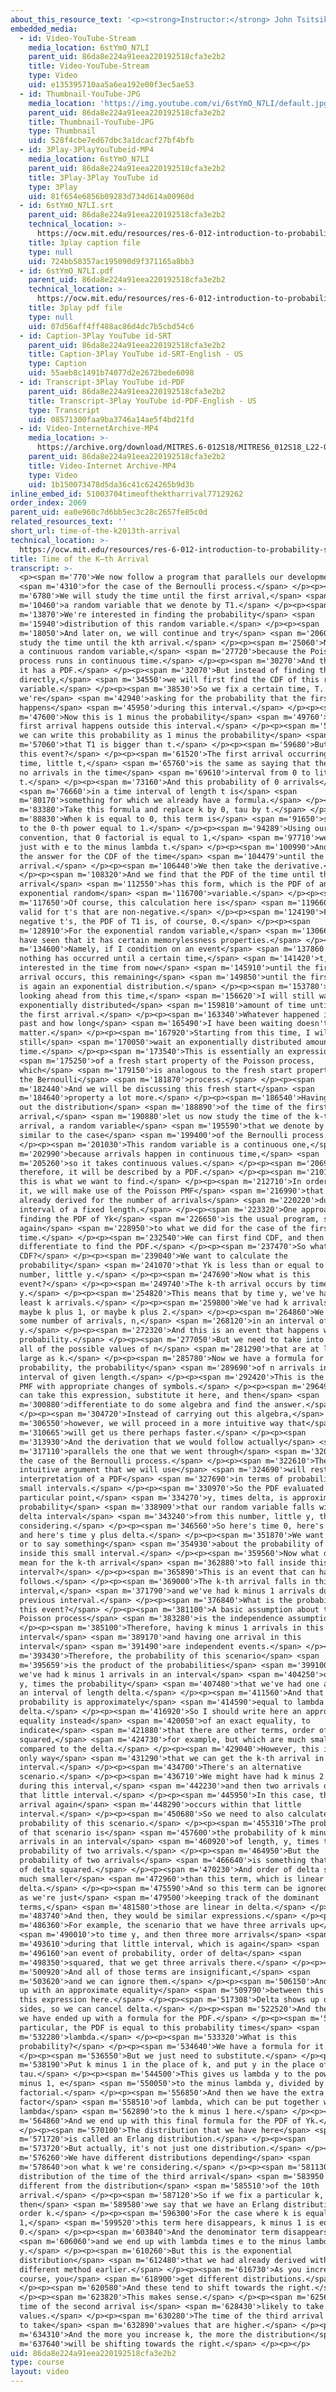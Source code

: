 ```yaml
---
about_this_resource_text: '<p><strong>Instructor:</strong> John Tsitsiklis</p>'
embedded_media:
  - id: Video-YouTube-Stream
    media_location: 6stYmO_N7LI
    parent_uid: 86da8e224a91eea220192518cfa3e2b2
    title: Video-YouTube-Stream
    type: Video
    uid: e135395710aa5a6ea192e00f3ec5ae53
  - id: Thumbnail-YouTube-JPG
    media_location: 'https://img.youtube.com/vi/6stYmO_N7LI/default.jpg'
    parent_uid: 86da8e224a91eea220192518cfa3e2b2
    title: Thumbnail-YouTube-JPG
    type: Thumbnail
    uid: 528f4cbe7ed67dbc3a1dcacf27bf4bfb
  - id: 3Play-3PlayYouTubeid-MP4
    media_location: 6stYmO_N7LI
    parent_uid: 86da8e224a91eea220192518cfa3e2b2
    title: 3Play-3Play YouTube id
    type: 3Play
    uid: 81f654e6856b09283d734d614a00960d
  - id: 6stYmO_N7LI.srt
    parent_uid: 86da8e224a91eea220192518cfa3e2b2
    technical_location: >-
      https://ocw.mit.edu/resources/res-6-012-introduction-to-probability-spring-2018/part-iii-random-processes/time-of-the-k2013th-arrival/6stYmO_N7LI.srt
    title: 3play caption file
    type: null
    uid: 724bb50357ac195090d9f371165a8bb3
  - id: 6stYmO_N7LI.pdf
    parent_uid: 86da8e224a91eea220192518cfa3e2b2
    technical_location: >-
      https://ocw.mit.edu/resources/res-6-012-introduction-to-probability-spring-2018/part-iii-random-processes/time-of-the-k2013th-arrival/6stYmO_N7LI.pdf
    title: 3play pdf file
    type: null
    uid: 07d56aff4ff488ac86d4dc7b5cbd54c6
  - id: Caption-3Play YouTube id-SRT
    parent_uid: 86da8e224a91eea220192518cfa3e2b2
    title: Caption-3Play YouTube id-SRT-English - US
    type: Caption
    uid: 55aeb8c1491b74077d2e2672bede6098
  - id: Transcript-3Play YouTube id-PDF
    parent_uid: 86da8e224a91eea220192518cfa3e2b2
    title: Transcript-3Play YouTube id-PDF-English - US
    type: Transcript
    uid: 08571300faa9ba3746a14ae5f4bd21fd
  - id: Video-InternetArchive-MP4
    media_location: >-
      https://archive.org/download/MITRES.6-012S18/MITRES6_012S18_L22-07_300k.mp4
    parent_uid: 86da8e224a91eea220192518cfa3e2b2
    title: Video-Internet Archive-MP4
    type: Video
    uid: 1b150073478d5da36c41c624265b9d3b
inline_embed_id: 51003704timeofthektharrival77129262
order_index: 2069
parent_uid: ea0e960c7d6bb5ec3c28c2657fe85c0d
related_resources_text: ''
short_url: time-of-the-k2013th-arrival
technical_location: >-
  https://ocw.mit.edu/resources/res-6-012-introduction-to-probability-spring-2018/part-iii-random-processes/time-of-the-k2013th-arrival
title: Time of the K–th Arrival
transcript: >-
  <p><span m='770'>We now follow a program that parallels our development</span>
  <span m='4310'>for the case of the Bernoulli process.</span> </p><p><span
  m='6780'>We will study the time until the first arrival,</span> <span
  m='10460'>a random variable that we denote by T1.</span> </p><p><span
  m='13870'>We're interested in finding the probability</span> <span
  m='15940'>distribution of this random variable.</span> </p><p><span
  m='18050'>And later on, we will continue and try</span> <span m='20600'>to
  study the time until the kth arrival.</span> </p><p><span m='25060'>Now T1 is
  a continuous random variable,</span> <span m='27720'>because the Poisson
  process runs in continuous time.</span> </p><p><span m='30270'>And therefore,
  it has a PDF.</span> </p><p><span m='32070'>But instead of finding the PDF
  directly,</span> <span m='34550'>we will first find the CDF of this random
  variable.</span> </p><p><span m='38530'>So we fix a certain time, T. And
  we're</span> <span m='42940'>asking for the probability that the first arrival
  happens</span> <span m='45950'>during this interval.</span> </p><p><span
  m='47600'>Now this is 1 minus the probability</span> <span m='49760'>that the
  first arrival happens outside this interval.</span> </p><p><span m='52980'>So
  we can write this probability as 1 minus the probability</span> <span
  m='57060'>that T1 is bigger than t.</span> </p><p><span m='59680'>But what is
  this event?</span> </p><p><span m='61520'>The first arrival occurring after
  time, little t,</span> <span m='65760'>is the same as saying that there were
  no arrivals in the time</span> <span m='69610'>interval from 0 to little
  t.</span> </p><p><span m='73160'>And this probability of 0 arrivals</span>
  <span m='76660'>in a time interval of length t is</span> <span
  m='80170'>something for which we already have a formula.</span> </p><p><span
  m='83380'>Take this formula and replace k by 0, tau by t.</span> </p><p><span
  m='88830'>When k is equal to 0, this term is</span> <span m='91650'>something
  to the 0-th power equal to 1.</span> </p><p><span m='94289'>Using our
  convention, that 0 factorial is equal to 1,</span> <span m='97710'>we're left
  just with e to the minus lambda t.</span> </p><p><span m='100990'>And this is
  the answer for the CDF of the time</span> <span m='104479'>until the first
  arrival.</span> </p><p><span m='106440'>We then take the derivative.</span>
  </p><p><span m='108320'>And we find that the PDF of the time until the first
  arrival</span> <span m='112550'>has this form, which is the PDF of an
  exponential random</span> <span m='116700'>variable.</span> </p><p><span
  m='117650'>Of course, this calculation here is</span> <span m='119660'>only
  valid for t's that are non-negative.</span> </p><p><span m='124190'>For
  negative t's, the PDF of T1 is, of course, 0.</span> </p><p><span
  m='128910'>For the exponential random variable,</span> <span m='130669'>we
  have seen that it has certain memorylessness properties.</span> </p><p><span
  m='134600'>Namely, if I condition on an event</span> <span m='137860'>that
  nothing has occurred until a certain time,</span> <span m='141420'>t, and I am
  interested in the time from now</span> <span m='145910'>until the first
  arrival occurs, this remaining</span> <span m='149850'>until the first arrival
  is again an exponential distribution.</span> </p><p><span m='153780'>That is,
  looking ahead from this time,</span> <span m='156620'>I will still wait an
  exponentially distributed</span> <span m='159810'>amount of time until I see
  the first arrival.</span> </p><p><span m='163340'>Whatever happened in the
  past and how long</span> <span m='165490'>I have been waiting doesn't
  matter.</span> </p><p><span m='167920'>Starting from this time, I will
  still</span> <span m='170050'>wait an exponentially distributed amount of
  time.</span> </p><p><span m='173540'>This is essentially an expression</span>
  <span m='175250'>of a fresh start property of the Poisson process,
  which</span> <span m='179150'>is analogous to the fresh start properties for
  the Bernoulli</span> <span m='181870'>process.</span> </p><p><span
  m='182440'>And we will be discussing this fresh start</span> <span
  m='184640'>property a lot more.</span> </p><p><span m='186540'>Having figured
  out the distribution</span> <span m='188890'>of the time of the first
  arrival,</span> <span m='190880'>let us now study the time of the k-th
  arrival, a random variable</span> <span m='195590'>that we denote by Y sub k,
  similar to the case</span> <span m='199400'>of the Bernoulli process.</span>
  </p><p><span m='201030'>This random variable is a continuous one,</span> <span
  m='202990'>because arrivals happen in continuous time,</span> <span
  m='205260'>so it takes continuous values.</span> </p><p><span m='206940'>And
  therefore, it will be described by a PDF.</span> </p><p><span m='210110'>And
  this is what we want to find.</span> </p><p><span m='212710'>In order to find
  it, we will make use of the Poisson PMF</span> <span m='216990'>that we have
  already derived for the number of arrivals</span> <span m='220220'>during an
  interval of a fixed length.</span> </p><p><span m='223320'>One approach to
  finding the PDF of Yk</span> <span m='226650'>is the usual program, similar
  again</span> <span m='228950'>to what we did for the case of the first arrival
  time.</span> </p><p><span m='232540'>We can first find CDF, and then
  differentiate to find the PDF.</span> </p><p><span m='237470'>So what is the
  CDF?</span> </p><p><span m='239040'>We want to calculate the
  probability</span> <span m='241070'>that Yk is less than or equal to some
  number, little y.</span> </p><p><span m='247690'>Now what is this
  event?</span> </p><p><span m='249740'>The k-th arrival occurs by time
  y.</span> </p><p><span m='254820'>This means that by time y, we've had at
  least k arrivals.</span> </p><p><span m='259800'>We've had k arrivals, or
  maybe k plus 1, or maybe k plus 2.</span> </p><p><span m='264860'>We've had
  some number of arrivals, n,</span> <span m='268120'>in an interval of length,
  y.</span> </p><p><span m='272320'>And this is an event that happens with this
  probability.</span> </p><p><span m='277050'>But we need to take into account
  all of the possible values of n</span> <span m='281290'>that are at least as
  large as k.</span> </p><p><span m='285780'>Now we have a formula for this
  probability, the probability</span> <span m='289690'>of n arrivals in an
  interval of given length.</span> </p><p><span m='292420'>This is the Poisson
  PMF with appropriate changes of symbols.</span> </p><p><span m='296490'>So we
  can take this expression, substitute it here, and then</span> <span
  m='300880'>differentiate to do some algebra and find the answer.</span>
  </p><p><span m='304720'>Instead of carrying out this algebra,</span> <span
  m='306550'>however, we will proceed in a more intuitive way that</span> <span
  m='310665'>will get us there perhaps faster.</span> </p><p><span
  m='313930'>And the derivation that we would follow actually</span> <span
  m='317110'>parallels the one that we went through</span> <span m='320110'>in
  the case of the Bernoulli process.</span> </p><p><span m='322610'>The
  intuitive argument that we will use</span> <span m='324690'>will rest on the
  interpretation of a PDF</span> <span m='327690'>in terms of probabilities of
  small intervals.</span> </p><p><span m='330970'>So the PDF evaluated at some
  particular point,</span> <span m='334270'>y, times delta, is approximately the
  probability</span> <span m='338909'>that our random variable falls within a
  delta interval</span> <span m='343240'>from this number, little y, that we're
  considering.</span> </p><p><span m='346560'>So here's time 0, here's time y,
  and here's time y plus delta.</span> </p><p><span m='351870'>We want to find
  or to say something</span> <span m='354930'>about the probability of falling
  inside this small interval.</span> </p><p><span m='359560'>Now what does it
  mean for the k-th arrival</span> <span m='362880'>to fall inside this
  interval?</span> </p><p><span m='365890'>This is an event that can happen as
  follows.</span> </p><p><span m='369000'>The k-th arrival falls in this
  interval,</span> <span m='371790'>and we've had k minus 1 arrivals during the
  previous interval.</span> </p><p><span m='376840'>What is the probability of
  this event?</span> </p><p><span m='381100'>A basic assumption about the
  Poisson process</span> <span m='383280'>is the independence assumption.</span>
  </p><p><span m='385100'>Therefore, having k minus 1 arrivals in this
  interval</span> <span m='389170'>and having one arrival in this
  interval</span> <span m='391490'>are independent events.</span> </p><p><span
  m='393430'>Therefore, the probability of this scenario</span> <span
  m='395659'>is the product of the probabilities</span> <span m='399100'>that
  we've had k minus 1 arrivals in an interval</span> <span m='404250'>of length,
  y, times the probability</span> <span m='407480'>that we've had one arrival in
  an interval of length delta.</span> </p><p><span m='411560'>And that latter
  probability is approximately</span> <span m='414590'>equal to lambda times
  delta.</span> </p><p><span m='416920'>So I should write here an approximate
  equality instead</span> <span m='420050'>of an exact equality, to
  indicate</span> <span m='421880'>that there are other terms, order of delta
  squared,</span> <span m='424730'>for example, but which are much smaller
  compared to the delta.</span> </p><p><span m='429040'>However, this is not the
  only way</span> <span m='431290'>that we can get the k-th arrival in this
  interval.</span> </p><p><span m='434700'>There's an alternative
  scenario.</span> </p><p><span m='436710'>We might have had k minus 2 arrivals
  during this interval,</span> <span m='442230'>and then two arrivals during
  that little interval.</span> </p><p><span m='445950'>In this case, the k-th
  arrival again</span> <span m='448290'>occurs within that little
  interval.</span> </p><p><span m='450680'>So we need to also calculate the
  probability of this scenario.</span> </p><p><span m='455310'>The probability
  of that scenario is</span> <span m='457600'>the probability of k minus 2
  arrivals in an interval</span> <span m='460920'>of length, y, times the
  probability of two arrivals.</span> </p><p><span m='464950'>But the
  probability of two arrivals</span> <span m='466640'>is something that's order
  of delta squared.</span> </p><p><span m='470230'>And order of delta squared is
  much smaller</span> <span m='472960'>than this term, which is linear in
  delta.</span> </p><p><span m='475590'>And so this term can be ignored as long
  as we're just</span> <span m='479500'>keeping track of the dominant
  terms,</span> <span m='481580'>those are linear in delta.</span> </p><p><span
  m='483740'>And then, they would be similar expressions.</span> </p><p><span
  m='486360'>For example, the scenario that we have three arrivals up</span>
  <span m='490010'>to time y, and then three more arrivals</span> <span
  m='493610'>during that little interval, which is again</span> <span
  m='496160'>an event of probability, order of delta</span> <span
  m='498350'>squared, that we get three arrivals there.</span> </p><p><span
  m='500920'>And all of those terms are insignificant,</span> <span
  m='503620'>and we can ignore them.</span> </p><p><span m='506150'>And we end
  up with an approximate equality</span> <span m='509790'>between this term and
  this expression here.</span> </p><p><span m='517308'>Delta shows up on both
  sides, so we can cancel delta.</span> </p><p><span m='522520'>And therefore,
  we have ended up with a formula for the PDF.</span> </p><p><span m='528100'>In
  particular, the PDF is equal to this probability times</span> <span
  m='532280'>lambda.</span> </p><p><span m='533320'>What is this
  probability?</span> </p><p><span m='534640'>We have a formula for it.</span>
  </p><p><span m='536550'>But we just need to substitute.</span> </p><p><span
  m='538190'>Put k minus 1 in the place of k, and put y in the place of
  tau.</span> </p><p><span m='544500'>This gives us lambda y to the power k
  minus 1, e</span> <span m='550050'>to the minus lambda y, divided by k minus 1
  factorial.</span> </p><p><span m='556850'>And then we have the extra
  factor</span> <span m='558510'>of lambda, which can be put together with this
  lambda</span> <span m='562890'>to the k minus 1 here.</span> </p><p><span
  m='564860'>And we end up with this final formula for the PDF of Yk.</span>
  </p><p><span m='570100'>The distribution that we have here</span> <span
  m='571720'>is called an Erlang distribution.</span> </p><p><span
  m='573720'>But actually, it's not just one distribution.</span> </p><p><span
  m='576260'>We have different distributions depending</span> <span
  m='578640'>on what k we're considering.</span> </p><p><span m='581130'>The
  distribution of the time of the third arrival</span> <span m='583950'>is
  different from the distribution</span> <span m='585510'>of the 10th
  arrival.</span> </p><p><span m='587120'>So if we fix a particular k,
  then</span> <span m='589580'>we say that we have an Erlang distribution of
  order k.</span> </p><p><span m='596300'>For the case where k is equal to
  1,</span> <span m='599520'>this term here disappears, k minus 1 is equal to
  0.</span> </p><p><span m='603840'>And the denominator term disappears,</span>
  <span m='606060'>and we end up with lambda times e to the minus lambda
  y.</span> </p><p><span m='610260'>But this is the exponential
  distribution</span> <span m='612480'>that we had already derived with a
  different method earlier.</span> </p><p><span m='616730'>As you increase k, of
  course, you</span> <span m='618900'>get different distributions.</span>
  </p><p><span m='620580'>And these tend to shift towards the right.</span>
  </p><p><span m='623820'>This makes sense.</span> </p><p><span m='625610'>The
  time of the second arrival is</span> <span m='628430'>likely to take certain
  values.</span> </p><p><span m='630280'>The time of the third arrival is likely
  to take</span> <span m='632890'>values that are higher.</span> </p><p><span
  m='634310'>And the more you increase k, the more the distribution</span> <span
  m='637640'>will be shifting towards the right.</span> </p><p></p>
uid: 86da8e224a91eea220192518cfa3e2b2
type: course
layout: video
---
```

